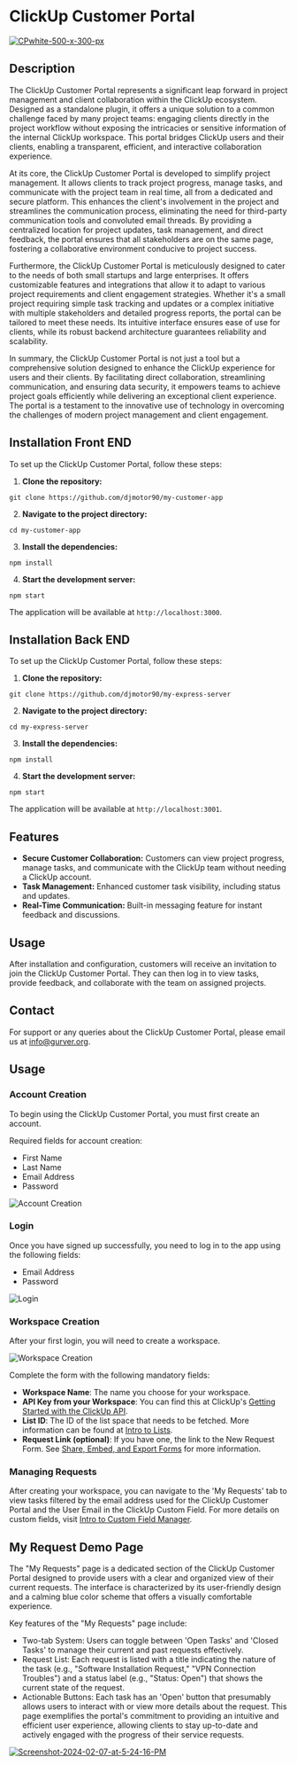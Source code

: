 # ClickUp Customer Portal

<a href="https://ibb.co/JjnfZb9"><img src="https://i.ibb.co/jkhctxS/CPwhite-500-x-300-px.png" alt="CPwhite-500-x-300-px" border="0"></a>

## Description
The ClickUp Customer Portal represents a significant leap forward in project management and client collaboration within the ClickUp ecosystem. Designed as a standalone plugin, it offers a unique solution to a common challenge faced by many project teams: engaging clients directly in the project workflow without exposing the intricacies or sensitive information of the internal ClickUp workspace. This portal bridges ClickUp users and their clients, enabling a transparent, efficient, and interactive collaboration experience.

At its core, the ClickUp Customer Portal is developed to simplify project management. It allows clients to track project progress, manage tasks, and communicate with the project team in real time, all from a dedicated and secure platform. This enhances the client's involvement in the project and streamlines the communication process, eliminating the need for third-party communication tools and convoluted email threads. By providing a centralized location for project updates, task management, and direct feedback, the portal ensures that all stakeholders are on the same page, fostering a collaborative environment conducive to project success.

Furthermore, the ClickUp Customer Portal is meticulously designed to cater to the needs of both small startups and large enterprises. It offers customizable features and integrations that allow it to adapt to various project requirements and client engagement strategies. Whether it's a small project requiring simple task tracking and updates or a complex initiative with multiple stakeholders and detailed progress reports, the portal can be tailored to meet these needs. Its intuitive interface ensures ease of use for clients, while its robust backend architecture guarantees reliability and scalability.

In summary, the ClickUp Customer Portal is not just a tool but a comprehensive solution designed to enhance the ClickUp experience for users and their clients. By facilitating direct collaboration, streamlining communication, and ensuring data security, it empowers teams to achieve project goals efficiently while delivering an exceptional client experience. The portal is a testament to the innovative use of technology in overcoming the challenges of modern project management and client engagement.

## Installation Front END


To set up the ClickUp Customer Portal, follow these steps:

1. **Clone the repository:**

```
git clone https://github.com/djmotor90/my-customer-app
```

2. **Navigate to the project directory:**

```
cd my-customer-app
```

3. **Install the dependencies:**

```
npm install
```

4. **Start the development server:**

```
npm start
```


The application will be available at `http://localhost:3000`.



## Installation Back END


To set up the ClickUp Customer Portal, follow these steps:

1. **Clone the repository:**

```
git clone https://github.com/djmotor90/my-express-server
```

2. **Navigate to the project directory:**

```
cd my-express-server
```

3. **Install the dependencies:**

```
npm install
```

4. **Start the development server:**

```
npm start
```


The application will be available at `http://localhost:3001`.


## Features

- **Secure Customer Collaboration:** Customers can view project progress, manage tasks, and communicate with the ClickUp team without needing a ClickUp account.
- **Task Management:** Enhanced customer task visibility, including status and updates.
- **Real-Time Communication:** Built-in messaging feature for instant feedback and discussions.


## Usage

After installation and configuration, customers will receive an invitation to join the ClickUp Customer Portal. They can then log in to view tasks, provide feedback, and collaborate with the team on assigned projects.




## Contact

For support or any queries about the ClickUp Customer Portal, please email us at [info@gurver.org](mailto:info@gurver.org).



## Usage

### Account Creation

To begin using the ClickUp Customer Portal, you must first create an account.

Required fields for account creation:

- First Name
- Last Name
- Email Address
- Password

![Account Creation](https://i.ibb.co/xgK2GWg/Screenshot-2024-02-07-at-5-38-25-PM.png)

### Login

Once you have signed up successfully, you need to log in to the app using the following fields:

- Email Address
- Password

![Login](https://i.ibb.co/GMnnZ4T/Screenshot-2024-02-07-at-5-39-59-PM.png)

### Workspace Creation

After your first login, you will need to create a workspace.

![Workspace Creation](https://i.ibb.co/M93j3Gv/Screenshot-2024-02-07-at-5-41-29-PM.png)

Complete the form with the following mandatory fields:

- **Workspace Name**: The name you choose for your workspace.
- **API Key from your Workspace**: You can find this at ClickUp's [Getting Started with the ClickUp API](https://help.clickup.com/hc/en-us/articles/6303426241687-Getting-Started-with-the-ClickUp-API).
- **List ID**: The ID of the list space that needs to be fetched. More information can be found at [Intro to Lists](https://help.clickup.com/hc/en-us/articles/6311877646999-Intro-to-Lists).
- **Request Link (optional)**: If you have one, the link to the New Request Form. See [Share, Embed, and Export Forms](https://help.clickup.com/hc/en-us/articles/7255560049815-Share-embed-and-export-Forms) for more information.

### Managing Requests

After creating your workspace, you can navigate to the 'My Requests' tab to view tasks filtered by the email address used for the ClickUp Customer Portal and the User Email in the ClickUp Custom Field. For more details on custom fields, visit [Intro to Custom Field Manager](https://help.clickup.com/hc/en-us/articles/13066263096727-Intro-to-Custom-Field-Manager).


##
## My Request Demo Page

The "My Requests" page is a dedicated section of the ClickUp Customer Portal designed to provide users with a clear and organized view of their current requests. The interface is characterized by its user-friendly design and a calming blue color scheme that offers a visually comfortable experience.

Key features of the "My Requests" page include:

- Two-tab System: Users can toggle between 'Open Tasks' and 'Closed Tasks' to manage their current and past requests effectively.
- Request List: Each request is listed with a title indicating the nature of the task (e.g., "Software Installation Request," "VPN Connection Troubles") and a status label (e.g., "Status: Open") that shows the current state of the request.
- Actionable Buttons: Each task has an 'Open' button that presumably allows users to interact with or view more details about the request.
This page exemplifies the portal's commitment to providing an intuitive and efficient user experience, allowing clients to stay up-to-date and actively engaged with the progress of their service requests.

<a href="https://ibb.co/BNXnBG6"><img src="https://i.ibb.co/bJSbXFv/Screenshot-2024-02-07-at-5-24-16-PM.png" alt="Screenshot-2024-02-07-at-5-24-16-PM" border="0"></a>

